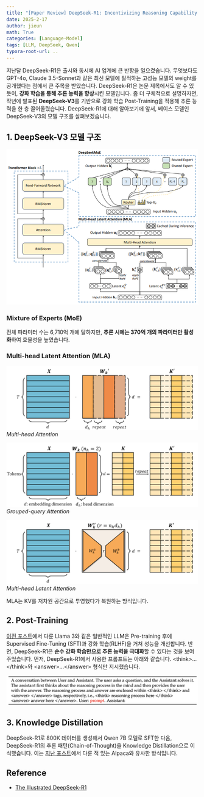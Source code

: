 ```yaml
---
title: "[Paper Review] DeepSeek-R1: Incentivizing Reasoning Capability in LLMs via Reinforcement Learning"
date: 2025-2-17
author: jieun
math: True
categories: [Language-Model]
tags: [LLM, DeepSeek, Qwen]
typora-root-url: ..
---
```


지난달 DeepSeek-R1은 출시와 동시에 AI 업계에 큰 반향을 일으켰습니다. 무엇보다도 GPT-4o, Claude 3.5-Sonnet과 같은 최신 모델에 필적하는 고성능 모델의 weight를 공개했다는 점에서 큰 주목을 받았습니다. DeepSeek-R1은 논문 제목에서도 알 수 있듯이, **강화 학습을 통해 추론 능력을 향상**시킨 모델입니다. 좀 더 구체적으로 설명하자면, 작년에 발표된 **DeepSeek-V3**를 기반으로 강화 학습 Post-Training을 적용해 추론 능력을 한 층 끌어올렸습니다. DeepSeek-R1에 대해 알아보기에 앞서, 베이스 모델인 DeepSeek-V3의 모델 구조를 살펴보겠습니다.

## 1. DeepSeek-V3 모델 구조

![](/assets/img/llm/deepseek.png)

### Mixture of Experts (MoE)

전체 파라미터 수는 6,710억 개에 달하지만, **추론 시에는 370억 개의 파라미터만 활성화**하여 효율성을 높였습니다.

### Multi-head Latent Attention (MLA)

![](/assets/img/llm/mha.png)
_Multi-head Attention_

![](/assets/img/llm/gqa_.png)
_Grouped-query Attention_

![](/assets/img/llm/mla.png)
_Multi-head Latent Attention_

MLA는 KV를 저차원 공간으로 투영했다가 복원하는 방식입니다.

## 2. Post-Training

[이전 포스트](https://jieun121070.github.io/posts/LLaMA3/)에서 다룬 Llama 3와 같은 일반적인 LLM은 Pre-training 후에 Supervised Fine-Tuning (SFT)과 강화 학습(RLHF)을 거쳐 성능을 개선합니다. 반면, DeepSeek-R1은 **순수 강화 학습만으로 추론 능력을 극대화**할 수 있다는 것을 보여주었습니다. 먼저, DeepSeek-R1에서 사용한 프롬프트는 아래와 같습니다. \<think>...\</think>와 \<answer>...\</answer> 형식만 지시했습니다.

![](/assets/img/llm/deepseek_r1_prompt.png)

## 3. Knowledge Distillation

DeepSeek-R1로 800K 데이터를 생성해서 Qwen 7B 모델로 SFT한 다음, DeepSeek-R1의 추론 패턴(Chain-of-Thought)을 Knowledge Distillation으로 이식했습니다. 이는 [지난 포스트](https://jieun121070.github.io/posts/Alpaca/)에서 다룬 적 있는 Alpaca와 유사한 방식입니다.

## Reference

- [The Illustrated DeepSeek-R1](https://newsletter.languagemodels.co/p/the-illustrated-deepseek-r1)
